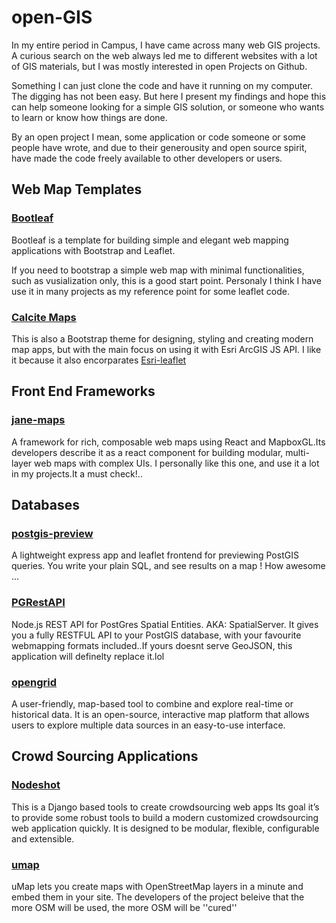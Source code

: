 # open-GIS
In my entire period in Campus, I have came across many web GIS projects. A curious search on the web always led me to different websites with a lot of GIS materials, but I was mostly interested in open Projects on Github.

Something I can just clone the code and have it running on my computer. The digging has not been easy. But here I present my findings and hope this can help someone looking for a simple GIS solution, or someone who wants to learn or know how things are done.

By an open project I mean, some application or code someone or some people have wrote, and due to their generousity and open source spirit, have made the code freely available to other developers or users.

## Web Map Templates 
  ### [Bootleaf](https://github.com/bmcbride/bootleaf)
  Bootleaf is a template for building simple and elegant web mapping applications with Bootstrap and Leaflet.
  
  If you need to bootstrap a simple web map with minimal functionalities, such as vusialization only, this is a good start point. Personaly I think I have use it in many projects as my reference point for some leaflet code.
  ### [Calcite Maps](https://github.com/Esri/calcite-maps)
  This is also a  Bootstrap theme for designing, styling and creating modern map apps, but with the main focus on using it with Esri ArcGIS JS API. I like it because it also encorparates [Esri-leaflet](https://esri.github.io/esri-leaflet/)
  
## Front End Frameworks
  ### [jane-maps](https://github.com/Esri/calcite-maps)
  A framework for rich, composable web maps using React and MapboxGL.Its developers describe  it as a react component for building modular, multi-layer web maps with complex UIs.
  I personally like this one, and use it a lot in my projects.It a must check!..
  
## Databases
 ### [postgis-preview](https://github.com/NYCPlanning/postgis-preview)
 A lightweight express app and leaflet frontend for previewing PostGIS queries. You write your plain SQL, and see results on a map ! How awesome ...
 ### [PGRestAPI](https://github.com/spatialdev/PGRestAPI)
 Node.js REST API for PostGres Spatial Entities. AKA: SpatialServer. It gives you a fully RESTFUL API to your PostGIS database, with your favourite webmapping formats included..If yours doesnt serve GeoJSON, this application will definelty replace it.lol
 ### [opengrid](https://github.com/Chicago/opengrid)
 A user-friendly, map-based tool to combine and explore real-time or historical data.
It is  an open-source, interactive map platform that allows users to explore multiple data sources in an easy-to-use interface.
## Crowd Sourcing Applications
 ### [Nodeshot](https://github.com/ninuxorg/nodeshot)
This is a Django based tools to create crowdsourcing web apps
Its goal it’s to provide some robust tools to build a modern customized crowdsourcing web application quickly.
It is designed to be modular, flexible, configurable and extensible.
### [umap](https://github.com/umap-project/umap)
uMap lets you create maps with OpenStreetMap layers in a minute and embed them in your site.
The developers of the project beleive that the more OSM will be used, the more OSM will be ''cured''


